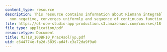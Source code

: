 ```yaml
---
content_type: resource
description: This resource contains information about Riemann integrable, continuous,
  non negative, converges uniformly and sequence of continuous functions.
file: https://ol-ocw-studio-app-production.s3.amazonaws.com/courses/18-100b-analysis-i-fall-2010/c644774efa2d5839ad4fc3a72da9f9a0_MIT18_100BF10_Prac4solTyp.pdf
file_type: application/pdf
resourcetype: Document
title: MIT18_100BF10_Prac4solTyp.pdf
uid: c644774e-fa2d-5839-ad4f-c3a72da9f9a0
---
```

